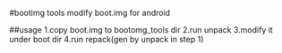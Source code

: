 #bootimg tools
modify boot.img for android

##usage
1.copy boot.img to bootomg_tools dir
2.run unpack
3.modify it under boot dir
4.run repack(gen by unpack in step 1)
